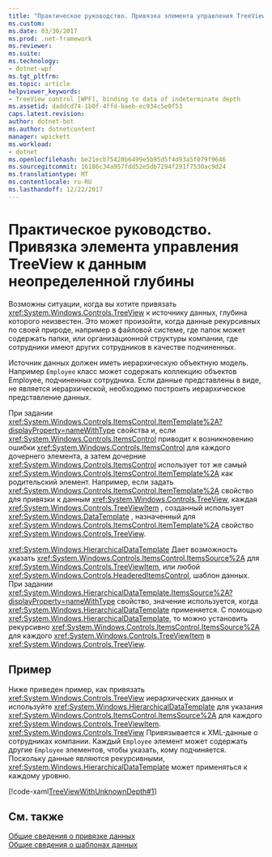 ```yaml
---
title: "Практическое руководство. Привязка элемента управления TreeView к данным неопределенной глубины"
ms.custom: 
ms.date: 03/30/2017
ms.prod: .net-framework
ms.reviewer: 
ms.suite: 
ms.technology:
- dotnet-wpf
ms.tgt_pltfrm: 
ms.topic: article
helpviewer_keywords:
- TreeView control [WPF], binding to data of indeterminate depth
ms.assetid: daddcd74-1b0f-4ffd-baeb-ec934c5e0f53
caps.latest.revision: 
author: dotnet-bot
ms.author: dotnetcontent
manager: wpickett
ms.workload:
- dotnet
ms.openlocfilehash: be21ecb75420b6499e5b95d5f4d93a5f079f9646
ms.sourcegitcommit: 16186c34a957fdd52e5db7294f291f7530ac9d24
ms.translationtype: MT
ms.contentlocale: ru-RU
ms.lasthandoff: 12/22/2017
---
```

# <a name="how-to-bind-a-treeview-to-data-that-has-an-indeterminable-depth"></a>Практическое руководство. Привязка элемента управления TreeView к данным неопределенной глубины
Возможны ситуации, когда вы хотите привязать <xref:System.Windows.Controls.TreeView> к источнику данных, глубина которого неизвестен.  Это может произойти, когда данные рекурсивных по своей природе, например в файловой системе, где папок может содержать папки, или организационной структуры компании, где сотрудники имеют других сотрудников в качестве подчиненных.  
  
 Источник данных должен иметь иерархическую объектную модель. Например `Employee` класс может содержать коллекцию объектов Employee, подчиненных сотрудника. Если данные представлены в виде, не является иерархической, необходимо построить иерархическое представление данных.  
  
 При задании <xref:System.Windows.Controls.ItemsControl.ItemTemplate%2A?displayProperty=nameWithType> свойства и, если <xref:System.Windows.Controls.ItemsControl> приводит к возникновению ошибки <xref:System.Windows.Controls.ItemsControl> для каждого дочернего элемента, а затем дочерние <xref:System.Windows.Controls.ItemsControl> использует тот же самый <xref:System.Windows.Controls.ItemsControl.ItemTemplate%2A> как родительский элемент. Например, если задать <xref:System.Windows.Controls.ItemsControl.ItemTemplate%2A> свойство для привязки к данным <xref:System.Windows.Controls.TreeView>, каждая <xref:System.Windows.Controls.TreeViewItem> , созданный использует <xref:System.Windows.DataTemplate> , назначенный для <xref:System.Windows.Controls.ItemsControl.ItemTemplate%2A> свойство <xref:System.Windows.Controls.TreeView>.  
  
 <xref:System.Windows.HierarchicalDataTemplate> Дает возможность указать <xref:System.Windows.Controls.ItemsControl.ItemsSource%2A> для <xref:System.Windows.Controls.TreeViewItem>, или любой <xref:System.Windows.Controls.HeaderedItemsControl>, шаблон данных. При задании <xref:System.Windows.HierarchicalDataTemplate.ItemsSource%2A?displayProperty=nameWithType> свойство, значение используется, когда <xref:System.Windows.HierarchicalDataTemplate> применяется. С помощью <xref:System.Windows.HierarchicalDataTemplate>, то можно установить рекурсивно <xref:System.Windows.Controls.ItemsControl.ItemsSource%2A> для каждого <xref:System.Windows.Controls.TreeViewItem> в <xref:System.Windows.Controls.TreeView>.  
  
## <a name="example"></a>Пример  
 Ниже приведен пример, как привязать <xref:System.Windows.Controls.TreeView> иерархических данных и используйте <xref:System.Windows.HierarchicalDataTemplate> для указания <xref:System.Windows.Controls.ItemsControl.ItemsSource%2A> для каждого <xref:System.Windows.Controls.TreeViewItem>.  <xref:System.Windows.Controls.TreeView> Привязывается к XML-данные о сотрудниках компании.  Каждый `Employee` элемент может содержать другие `Employee` элементов, чтобы указать, кому подчиняется. Поскольку данные являются рекурсивными, <xref:System.Windows.HierarchicalDataTemplate> может применяться к каждому уровню.  
  
 [!code-xaml[TreeViewWithUnknownDepth#1](../../../../samples/snippets/csharp/VS_Snippets_Wpf/TreeViewWithUnknownDepth/CS/Window1.xaml#1)]  
  
## <a name="see-also"></a>См. также  
 [Общие сведения о привязке данных](../../../../docs/framework/wpf/data/data-binding-overview.md)  
 [Общие сведения о шаблонах данных](../../../../docs/framework/wpf/data/data-templating-overview.md)
